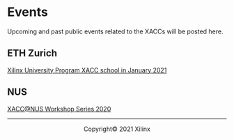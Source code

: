 # Events

Upcoming and past public events related to the XACCs will be posted here. 

## ETH Zurich

[Xilinx University Program XACC school in January 2021](xup_ethxacc_school_2021.md)

## NUS

[XACC@NUS Workshop Series 2020](https://xaccnus.github.io/)


---------------------------------------
<p align="center">Copyright&copy; 2021 Xilinx</p>